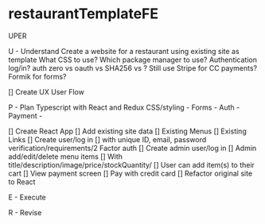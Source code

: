 # restaurantTemplateFE

UPER

U - Understand Create a website for a restaurant using existing site as template What CSS to use? Which package manager to use? Authentication log/in? auth zero vs oauth vs SHA256 vs ? Still use Stripe for CC payments? Formik for forms?

[] Create UX User Flow

P - Plan Typescript with React and Redux CSS/styling - Forms - Auth - Payment -

[] Create React App
[] Add existing site data
[] Existing Menus
[] Existing Links
[] Create user/log in
[] with unique ID, email, password verification/requirements/2 Factor auth
[] Create admin user/log in
[] Admin add/edit/delete menu items
[] With title/description/image/price/stockQuantity/
[] User can add item(s) to their cart
[] View payment screen
[] Pay with credit card
[] Refactor original site to React

E - Execute

R - Revise
